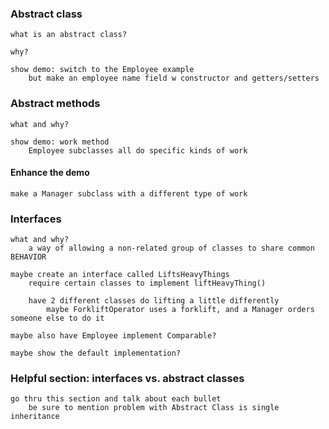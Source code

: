 ### Abstract class
    what is an abstract class?

    why?

    show demo: switch to the Employee example
        but make an employee name field w constructor and getters/setters

### Abstract methods
    what and why?

    show demo: work method
        Employee subclasses all do specific kinds of work

#### Enhance the demo
    make a Manager subclass with a different type of work

### Interfaces
    what and why?
        a way of allowing a non-related group of classes to share common BEHAVIOR

    maybe create an interface called LiftsHeavyThings
        require certain classes to implement liftHeavyThing()

        have 2 different classes do lifting a little differently 
            maybe ForkliftOperator uses a forklift, and a Manager orders someone else to do it

    maybe also have Employee implement Comparable?

    maybe show the default implementation?

### Helpful section: interfaces vs. abstract classes
    go thru this section and talk about each bullet
        be sure to mention problem with Abstract Class is single inheritance

